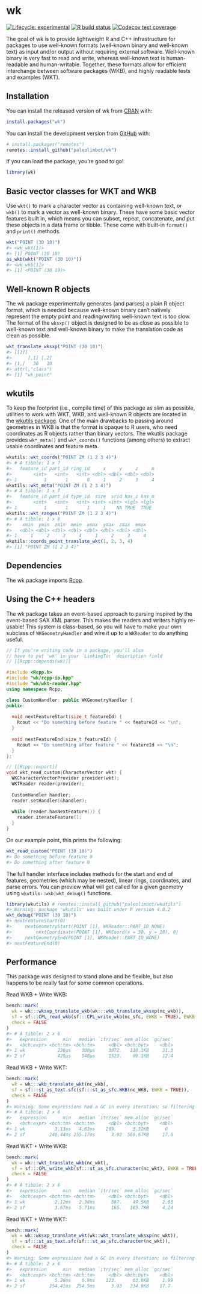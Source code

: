 
<!-- README.md is generated from README.Rmd. Please edit that file -->

# wk

<!-- badges: start -->

[![Lifecycle:
experimental](https://img.shields.io/badge/lifecycle-experimental-orange.svg)](https://www.tidyverse.org/lifecycle/#experimental)
[![R build
status](https://github.com/paleolimbot/wk/workflows/R-CMD-check/badge.svg)](https://github.com/paleolimbot/wk/actions)
[![Codecov test
coverage](https://codecov.io/gh/paleolimbot/wk/branch/master/graph/badge.svg)](https://codecov.io/gh/paleolimbot/wk?branch=master)
<!-- badges: end -->

The goal of wk is to provide lightweight R and C++ infrastructure for
packages to use well-known formats (well-known binary and well-known
text) as input and/or output without requiring external software.
Well-known binary is very fast to read and write, whereas well-known
text is human-readable and human-writable. Together, these formats allow
for efficient interchange between software packages (WKB), and highly
readable tests and examples (WKT).

## Installation

You can install the released version of wk from
[CRAN](https://cran.r-project.org/) with:

``` r
install.packages("wk")
```

You can install the development version from
[GitHub](https://github.com/) with:

``` r
# install.packages("remotes")
remotes::install_github("paleolimbot/wk")
```

If you can load the package, you’re good to go\!

``` r
library(wk)
```

## Basic vector classes for WKT and WKB

Use `wkt()` to mark a character vector as containing well-known text, or
`wkb()` to mark a vector as well-known binary. These have some basic
vector features built in, which means you can subset, repeat,
concatenate, and put these objects in a data frame or tibble. These come
with built-in `format()` and `print()` methods.

``` r
wkt("POINT (30 10)")
#> <wk_wkt[1]>
#> [1] POINT (30 10)
as_wkb(wkt("POINT (30 10)"))
#> <wk_wkb[1]>
#> [1] <POINT (30 10)>
```

## Well-known R objects

The wk package experimentally generates (and parses) a plain R object
format, which is needed because well-known binary can’t natively
represent the empty point and reading/writing well-known text is too
slow. The format of the `wksxp()` object is designed to be as close as
possible to well-known text and well-known binary to make the
translation code as clean as possible.

``` r
wkt_translate_wksxp("POINT (30 10)")
#> [[1]]
#>      [,1] [,2]
#> [1,]   30   10
#> attr(,"class")
#> [1] "wk_point"
```

## wkutils

To keep the footprint (i.e., compile time) of this package as slim as
possible, utilities to work with WKT, WKB, and well-known R objects are
located in the [wkutils
package](https://paleolimbot.github.io/wkutils/). One of the main
drawbacks to passing around geometries in WKB is that the format is
opaque to R users, who need coordinates as R objects rather than binary
vectors. The wkutils package provides `wk*_meta()` and `wk*_coords()`
functions (among others) to extract usable coordinates and feature meta.

``` r
wkutils::wkt_coords("POINT ZM (1 2 3 4)")
#> # A tibble: 1 x 7
#>   feature_id part_id ring_id     x     y     z     m
#>        <int>   <int>   <int> <dbl> <dbl> <dbl> <dbl>
#> 1          1       1       0     1     2     3     4
wkutils::wkt_meta("POINT ZM (1 2 3 4)")
#> # A tibble: 1 x 7
#>   feature_id part_id type_id  size  srid has_z has_m
#>        <int>   <int>   <int> <int> <int> <lgl> <lgl>
#> 1          1       1       1     1    NA TRUE  TRUE
wkutils::wkt_ranges("POINT ZM (1 2 3 4)")
#> # A tibble: 1 x 8
#>    xmin  ymin  zmin  mmin  xmax  ymax  zmax  mmax
#>   <dbl> <dbl> <dbl> <dbl> <dbl> <dbl> <dbl> <dbl>
#> 1     1     2     3     4     1     2     3     4
wkutils::coords_point_translate_wkt(1, 2, 3, 4)
#> [1] "POINT ZM (1 2 3 4)"
```

## Dependencies

The wk package imports [Rcpp](https://cran.r-project.org/package=Rcpp).

## Using the C++ headers

The wk package takes an event-based approach to parsing inspired by the
event-based SAX XML parser. This makes the readers and writers highly
re-usable\! This system is class-based, so you will have to make your
own subclass of `WKGeometryHandler` and wire it up to a `WKReader` to do
anything useful.

``` cpp
// If you're writing code in a package, you'll also
// have to put 'wk' in your `LinkingTo:` description field
// [[Rcpp::depends(wk)]]

#include <Rcpp.h>
#include "wk/rcpp-io.hpp"
#include "wk/wkt-reader.hpp"
using namespace Rcpp;

class CustomHandler: public WKGeometryHandler {
public:
  
  void nextFeatureStart(size_t featureId) {
    Rcout << "Do something before feature " << featureId << "\n";
  }
  
  void nextFeatureEnd(size_t featureId) {
    Rcout << "Do something after feature " << featureId << "\n";
  }
};

// [[Rcpp::export]]
void wkt_read_custom(CharacterVector wkt) {
  WKCharacterVectorProvider provider(wkt);
  WKTReader reader(provider);
  
  CustomHandler handler;
  reader.setHandler(&handler);
  
  while (reader.hasNextFeature()) {
    reader.iterateFeature();
  }
}
```

On our example point, this prints the following:

``` r
wkt_read_custom("POINT (30 10)")
#> Do something before feature 0
#> Do something after feature 0
```

The full handler interface includes methods for the start and end of
features, geometries (which may be nested), linear rings, coordinates,
and parse errors. You can preview what will get called for a given
geometry using `wkutils::wkb|wkt_debug()` functions.

``` r
library(wkutils) # remotes::install_github("paleolimbot/wkutils")
#> Warning: package 'wkutils' was built under R version 4.0.2
wkt_debug("POINT (30 10)")
#> nextFeatureStart(0)
#>     nextGeometryStart(POINT [1], WKReader::PART_ID_NONE)
#>         nextCoordinate(POINT [1], WKCoord(x = 30, y = 10), 0)
#>     nextGeometryEnd(POINT [1], WKReader::PART_ID_NONE)
#> nextFeatureEnd(0)
```

## Performance

This package was designed to stand alone and be flexible, but also
happens to be really fast for some common operations.

Read WKB + Write WKB:

``` r
bench::mark(
  wk = wk:::wksxp_translate_wkb(wk:::wkb_translate_wksxp(nc_wkb)),
  sf = sf:::CPL_read_wkb(sf:::CPL_write_wkb(nc_sfc, EWKB = TRUE), EWKB = TRUE),
  check = FALSE
)
#> # A tibble: 2 x 6
#>   expression      min   median `itr/sec` mem_alloc `gc/sec`
#>   <bch:expr> <bch:tm> <bch:tm>     <dbl> <bch:byt>    <dbl>
#> 1 wk            236µs    300µs     3072.   110.1KB     21.3
#> 2 sf            425µs    548µs     1523.    99.1KB     12.4
```

Read WKB + Write WKT:

``` r
bench::mark(
  wk = wk:::wkb_translate_wkt(nc_wkb),
  sf = sf:::st_as_text.sfc(sf:::st_as_sfc.WKB(nc_WKB, EWKB = TRUE)),
  check = FALSE
)
#> Warning: Some expressions had a GC in every iteration; so filtering is disabled.
#> # A tibble: 2 x 6
#>   expression      min   median `itr/sec` mem_alloc `gc/sec`
#>   <bch:expr> <bch:tm> <bch:tm>     <dbl> <bch:byt>    <dbl>
#> 1 wk           3.13ms   4.63ms    209.      3.32KB      0  
#> 2 sf         246.44ms 255.17ms      3.92  566.67KB     17.6
```

Read WKT + Write WKB:

``` r
bench::mark(
  wk = wk:::wkt_translate_wkb(nc_wkt),
  sf = sf:::CPL_write_wkb(sf:::st_as_sfc.character(nc_wkt), EWKB = TRUE),
  check = FALSE
)
#> # A tibble: 2 x 6
#>   expression      min   median `itr/sec` mem_alloc `gc/sec`
#>   <bch:expr> <bch:tm> <bch:tm>     <dbl> <bch:byt>    <dbl>
#> 1 wk           2.12ms   2.38ms      387.    49.5KB     2.03
#> 2 sf           3.67ms   5.71ms      165.   185.7KB     4.24
```

Read WKT + Write WKT:

``` r
bench::mark(
  wk = wk::wksxp_translate_wkt(wk::wkt_translate_wksxp(nc_wkt)),
  sf = sf:::st_as_text.sfc(sf:::st_as_sfc.character(nc_wkt)),
  check = FALSE
)
#> Warning: Some expressions had a GC in every iteration; so filtering is disabled.
#> # A tibble: 2 x 6
#>   expression      min   median `itr/sec` mem_alloc `gc/sec`
#>   <bch:expr> <bch:tm> <bch:tm>     <dbl> <bch:byt>    <dbl>
#> 1 wk           5.26ms    6.9ms    123.      63.8KB     1.99
#> 2 sf         254.41ms  254.5ms      3.93   234.9KB    17.7
```
